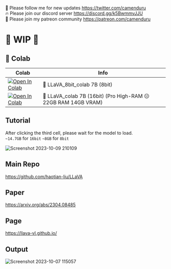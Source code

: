 🐣 Please follow me for new updates https://twitter.com/camenduru <br />
🔥 Please join our discord server https://discord.gg/k5BwmmvJJU <br />
🥳 Please join my patreon community https://patreon.com/camenduru <br />

# 🚦 WIP 🚦

## 🦒 Colab

| Colab | Info
| --- | --- |
[![Open In Colab](https://colab.research.google.com/assets/colab-badge.svg)](https://colab.research.google.com/github/camenduru/LLaVA-colab/blob/main/LLaVA_8bit_colab.ipynb) | 🌋 LLaVA_8bit_colab 7B (8bit)
[![Open In Colab](https://colab.research.google.com/assets/colab-badge.svg)](https://colab.research.google.com/github/camenduru/LLaVA-colab/blob/main/LLaVA_colab.ipynb) | 🌋 LLaVA_colab 7B (16bit) (Pro High-RAM 😐 22GB RAM 14GB VRAM)

## Tutorial

After clicking the third cell, please wait for the model to load. <br />
`~14.7GB` for `16bit` `~8GB` for `8bit` <br />

![Screenshot 2023-10-09 210109](https://github.com/camenduru/LLaVA-colab/assets/54370274/aa3b6e37-0ee0-4207-a8b6-28e5b920b228)

## Main Repo
https://github.com/haotian-liu/LLaVA

## Paper
https://arxiv.org/abs/2304.08485

## Page
https://llava-vl.github.io/

## Output
![Screenshot 2023-10-07 115057](https://github.com/camenduru/LLaVA-colab/assets/54370274/fbf25306-7dcd-4100-b799-52343eec7bed)

